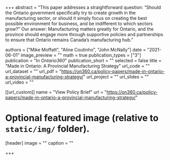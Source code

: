 
+++
abstract = "This paper addresses a straightforward question: “Should the Ontario government specifically try to create growth in the manufacturing sector, or should it simply focus on creating the best possible environment for business, and be indifferent to which sectors grow?” Our answer: Manufacturing matters greatly for Ontario, and the province should engage more through supportive policies and partnerships to ensure that Ontario remains Canada’s manufacturing hub."

authors = ["Mike Moffatt", "Aline Coutinho", "John McNally"]
date = "2021-06-01"
image_preview = ""
math = true
publication_types = ["3"]
publication = "In *Ontario360*"
publication_short = ""
selected = false
title = "Made in Ontario: A Provincial Manufacturing Strategy"
url_code = ""
url_dataset = ""
url_pdf = "https://on360.ca/policy-papers/made-in-ontario-a-provincial-manufacturing-strategy/"
url_project = ""
url_slides = ""
url_video = ""



[[url_custom]]
name = "View Policy Brief"
url = "https://on360.ca/policy-papers/made-in-ontario-a-provincial-manufacturing-strategy/"

# Optional featured image (relative to `static/img/` folder).
[header]
image = ""
caption = ""

+++



